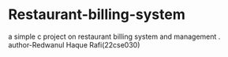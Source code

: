 # Restaurant-billing-system
a simple c project on restaurant billing system and management .
<br>
author-Redwanul Haque Rafi(22cse030)
